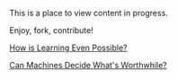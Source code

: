 This is a place to view content in progress.

Enjoy, fork, contribute!


[How is Learning Even Possible?](https://nbviewer.jupyter.org/github/jsub10/In-Progress/blob/master/How-is-Learning-Possible%3F.ipynb)

[Can Machines Decide What's Worthwhile?](http://nbviewer.jupyter.org/github/jsub10/In-Progress/blob/master/Can-Machines-Decide-What%27s-Worthwhile%3F.ipynb)
